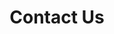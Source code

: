 ---
title: 'Contact Us'
shortname: 'Contact'
CTA: 'How to find us'
draft: false
featured: true
weight: 2
---
